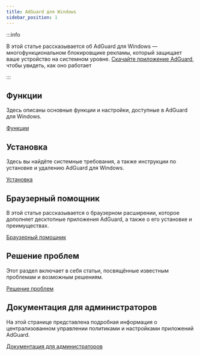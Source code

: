 ```yaml
---
title: AdGuard для Windows
sidebar_position: 1
---
```


:::info

В этой статье рассказывается об AdGuard для Windows — многофункциональном блокировщике рекламы, который защищает ваше устройство на системном уровне. [Скачайте приложение AdGuard](https://agrd.io/download-kb-adblock), чтобы увидеть, как оно работает

:::

## Функции

Здесь описаны основные функции и настройки, доступные в AdGuard для Windows.

[Функции](/adguard-for-windows/features/features.md)

## Установка

Здесь вы найдёте системные требования, а также инструкции по установке и удалению AdGuard для Windows.

[Установка](/adguard-for-windows/installation.md)

## Браузерный помощник

В этой статье рассказывается о браузерном расширении, которое дополняет десктопные приложения AdGuard, а также о его установке и преимуществах.

[Браузерный помощник](/adguard-for-windows/browser-assistant.md)

## Решение проблем

Этот раздел включает в себя статьи, посвящённые известным проблемам и возможным решениям.

[Решение проблем](/adguard-for-windows/solving-problems/solving-problems.md)

## Документация для администраторов

На этой странице представлена подробная информация о централизованном управлении политиками и настройками приложений AdGuard.

[Документация для администраторов](/adguard-for-windows/admins-documentation.md)
